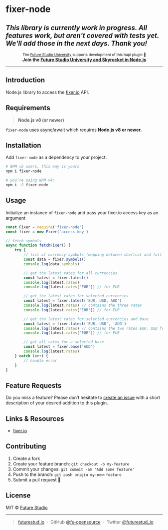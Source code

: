 # fixer-node

*This library is currently work in progress. All features work, but aren't covered with tests yet. We'll add those in the next days. Thank you!*
------

<p align="center"><sup>The <a href="https://futurestud.io">Future Studio University</a> supports development of this hapi plugin 🚀</sup>
<br><b>
Join the <a href="https://futurestud.io/university">Future Studio University and Skyrocket in Node.js</a></b>
</p>

------


## Introduction
Node.js library to access the [fixer.io](https://fixer.io) API.


## Requirements
> **Node.js v8 (or newer)**

`fixer-node` uses async/await which requires **Node.js v8 or newer**.


## Installation
Add `fixer-node` as a dependency to your project:

```bash
# NPM v5 users, this way is yours
npm i fixer-node

# you’re using NPM v4:
npm i -S fixer-node
```


## Usage
Initialize an instance of `fixer-node` and pass your fixer.io access key as an argument

```js
const Fixer = require('fixer-node')
const fixer = new Fixer('access-key')

// fetch symbols
async function fetchFixer() {
    try {
        // list of currency symbols (mapping between shortcut and full name, e.g. EUR: Euro)
        const data = fixer.symbols()
        console.log(data.symbols)

        // get the latest rates for all currencies
        const latest = fixer.latest()
        console.log(latest.rates)
        console.log(latest.rates['EUR']) // for EUR

        // get the latest rates for selected currencies
        const latest = fixer.latest('EUR, USD, AUD')
        console.log(latest.rates) // contains the three rates
        console.log(latest.rates['EUR']) // for EUR

        // get the latest rates for selected currencies and base
        const latest = fixer.latest('EUR, USD', 'AUD')
        console.log(latest.rates) // contains the two rates EUR, USD for base AUD
        console.log(latest.rates['EUR']) // for EUR

        // get all rates for a selected base
        const latest = fixer.base('AUD')
        console.log(latest.rates)
    } catch (err) {
        // handle error
    }
}
```


## Feature Requests
Do you miss a feature? Please don’t hesitate to
[create an issue](https://github.com/fs-opensource/hapi-pulse/issues) with a short description of your desired addition to this plugin.


## Links & Resources

- [fixer.io](https://fixer.io)


## Contributing

1.  Create a fork
2.  Create your feature branch: `git checkout -b my-feature`
3.  Commit your changes: `git commit -am 'Add some feature'`
4.  Push to the branch: `git push origin my-new-feature`
5.  Submit a pull request 🚀


## License

MIT © [Future Studio](https://futurestud.io)

---

> [futurestud.io](https://futurestud.io) &nbsp;&middot;&nbsp;
> GitHub [@fs-opensource](https://github.com/fs-opensource/) &nbsp;&middot;&nbsp;
> Twitter [@futurestud_io](https://twitter.com/futurestud_io)
